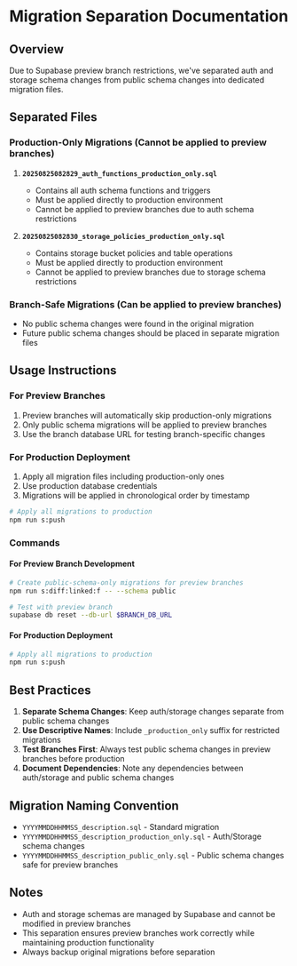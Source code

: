 # Migration Separation Documentation

## Overview

Due to Supabase preview branch restrictions, we've separated auth and storage schema changes from public schema changes into dedicated migration files.

## Separated Files

### Production-Only Migrations (Cannot be applied to preview branches)

1. **`20250825082829_auth_functions_production_only.sql`**
   - Contains all auth schema functions and triggers
   - Must be applied directly to production environment
   - Cannot be applied to preview branches due to auth schema restrictions

2. **`20250825082830_storage_policies_production_only.sql`**
   - Contains storage bucket policies and table operations
   - Must be applied directly to production environment
   - Cannot be applied to preview branches due to storage schema restrictions

### Branch-Safe Migrations (Can be applied to preview branches)

- No public schema changes were found in the original migration
- Future public schema changes should be placed in separate migration files

## Usage Instructions

### For Preview Branches

1. Preview branches will automatically skip production-only migrations
2. Only public schema migrations will be applied to preview branches
3. Use the branch database URL for testing branch-specific changes

### For Production Deployment

1. Apply all migration files including production-only ones
2. Use production database credentials
3. Migrations will be applied in chronological order by timestamp

```bash
# Apply all migrations to production
npm run s:push
```

### Commands

#### For Preview Branch Development

```bash
# Create public-schema-only migrations for preview branches
npm run s:diff:linked:f -- --schema public

# Test with preview branch
supabase db reset --db-url $BRANCH_DB_URL
```

#### For Production Deployment

```bash
# Apply all migrations to production
npm run s:push
```

## Best Practices

1. **Separate Schema Changes**: Keep auth/storage changes separate from public schema changes
2. **Use Descriptive Names**: Include `_production_only` suffix for restricted migrations
3. **Test Branches First**: Always test public schema changes in preview branches before production
4. **Document Dependencies**: Note any dependencies between auth/storage and public schema changes

## Migration Naming Convention

- `YYYYMMDDHHMMSS_description.sql` - Standard migration
- `YYYYMMDDHHMMSS_description_production_only.sql` - Auth/Storage schema changes
- `YYYYMMDDHHMMSS_description_public_only.sql` - Public schema changes safe for preview branches

## Notes

- Auth and storage schemas are managed by Supabase and cannot be modified in preview branches
- This separation ensures preview branches work correctly while maintaining production functionality
- Always backup original migrations before separation
